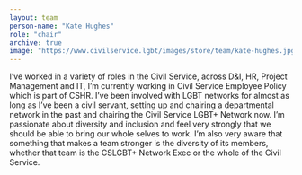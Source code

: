 ```yaml
---
layout: team
person-name: "Kate Hughes"
role: "chair"
archive: true
image: "https://www.civilservice.lgbt/images/store/team/kate-hughes.jpg"
---
```


I’ve worked in a variety of roles in the Civil Service, across D&I, HR, Project Management and IT, I’m currently working in Civil Service Employee Policy which is part of CSHR. I’ve been involved with LGBT networks for almost as long as I’ve been a civil servant, setting up and chairing a departmental network in the past and chairing the Civil Service LGBT+ Network now. I’m passionate about diversity and inclusion and feel very strongly that we should be able to bring our whole selves to work. I’m also very aware that something that makes a team stronger is the diversity of its members, whether that team is the CSLGBT+ Network Exec or the whole of the Civil Service.
